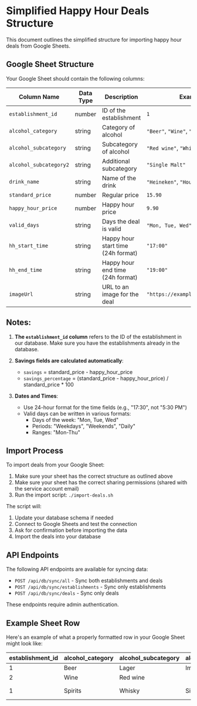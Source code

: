 # Simplified Happy Hour Deals Structure

This document outlines the simplified structure for importing happy hour deals from Google Sheets.

## Google Sheet Structure

Your Google Sheet should contain the following columns:

| Column Name | Data Type | Description | Example | Required |
|-------------|-----------|-------------|---------|----------|
| `establishment_id` | number | ID of the establishment | `1` | ✅ |
| `alcohol_category` | string | Category of alcohol | `"Beer"`, `"Wine"`, `"Spirits"` | ✅ |
| `alcohol_subcategory` | string | Subcategory of alcohol | `"Red wine"`, `"Whisky"` | ❌ |
| `alcohol_subcategory2` | string | Additional subcategory | `"Single Malt"` | ❌ |
| `drink_name` | string | Name of the drink | `"Heineken"`, `"House Red"` | ✅ |
| `standard_price` | number | Regular price | `15.90` | ✅ |
| `happy_hour_price` | number | Happy hour price | `9.90` | ✅ |
| `valid_days` | string | Days the deal is valid | `"Mon, Tue, Wed"` or `"Weekdays"` | ✅ |
| `hh_start_time` | string | Happy hour start time (24h format) | `"17:00"` | ✅ |
| `hh_end_time` | string | Happy hour end time (24h format) | `"19:00"` | ✅ |
| `imageUrl` | string | URL to an image for the deal | `"https://example.com/beer.jpg"` | ❌ |

## Notes:

1. **The `establishment_id` column** refers to the ID of the establishment in our database. Make sure you have the establishments already in the database.

2. **Savings fields are calculated automatically**:
   - `savings` = standard_price - happy_hour_price
   - `savings_percentage` = (standard_price - happy_hour_price) / standard_price * 100

3. **Dates and Times**:
   - Use 24-hour format for the time fields (e.g., "17:30", not "5:30 PM")
   - Valid days can be written in various formats:
     - Days of the week: "Mon, Tue, Wed"
     - Periods: "Weekdays", "Weekends", "Daily" 
     - Ranges: "Mon-Thu"

## Import Process

To import deals from your Google Sheet:

1. Make sure your sheet has the correct structure as outlined above
2. Make sure your sheet has the correct sharing permissions (shared with the service account email)
3. Run the import script: `./import-deals.sh`

The script will:
1. Update your database schema if needed
2. Connect to Google Sheets and test the connection
3. Ask for confirmation before importing the data
4. Import the deals into your database

## API Endpoints

The following API endpoints are available for syncing data:

- `POST /api/db/sync/all` - Sync both establishments and deals
- `POST /api/db/sync/establishments` - Sync only establishments
- `POST /api/db/sync/deals` - Sync only deals

These endpoints require admin authentication.

## Example Sheet Row

Here's an example of what a properly formatted row in your Google Sheet might look like:

| establishment_id | alcohol_category | alcohol_subcategory | alcohol_subcategory2 | drink_name | standard_price | happy_hour_price | valid_days | hh_start_time | hh_end_time | imageUrl |
|------------------|------------------|---------------------|----------------------|------------|----------------|------------------|------------|--------------|------------|----------|
| 1 | Beer | Lager | Import | Heineken | 15.90 | 9.90 | Mon-Fri | 17:00 | 19:00 | https://example.com/heineken.jpg |
| 2 | Wine | Red wine |  | House Red | 18.00 | 12.00 | Weekdays | 17:30 | 20:00 |  |
| 1 | Spirits | Whisky | Single Malt | Macallan 12 | 28.00 | 20.00 | Mon, Wed, Fri | 18:00 | 21:00 |  |